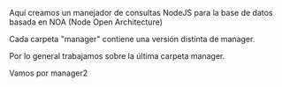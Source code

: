 Aquí creamos un manejador de consultas NodeJS para la base de datos basada en NOA (Node Open Architecture)

Cada carpeta "manager" contiene una versión distinta de manager.

Por lo general trabajamos sobre la última carpeta manager.

Vamos por manager2